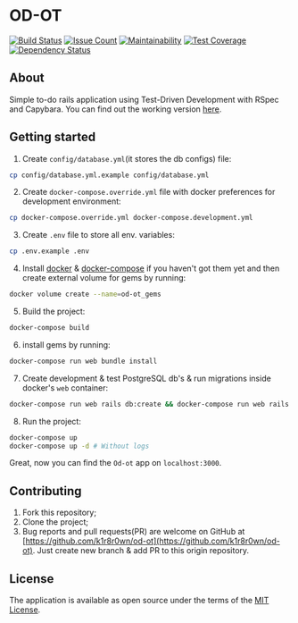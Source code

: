 # OD-OT

[![Build Status](https://travis-ci.org/k1r8r0wn/od-ot.svg?branch=master)](https://travis-ci.org/k1r8r0wn/od-ot)
[![Issue Count](https://codeclimate.com/github/k1r8r0wn/od-ot/badges/issue_count.svg)](https://codeclimate.com/github/k1r8r0wn/od-ot)
[![Maintainability](https://api.codeclimate.com/v1/badges/7ee164a00df359ca7c84/maintainability)](https://codeclimate.com/github/k1r8r0wn/od-ot/maintainability)
[![Test Coverage](https://api.codeclimate.com/v1/badges/7ee164a00df359ca7c84/test_coverage)](https://codeclimate.com/github/k1r8r0wn/od-ot/test_coverage)
[![Dependency Status](https://gemnasium.com/badges/github.com/k1r8r0wn/od-ot.svg)](https://gemnasium.com/github.com/k1r8r0wn/od-ot)

## About

Simple to-do rails application using Test-Driven Development with RSpec and Capybara. You can find out the working version [here](https://od-ot.herokuapp.com).

## Getting started

1. Create `config/database.yml`(it stores the db configs) file:

  ```bash
  cp config/database.yml.example config/database.yml
  ```

2. Create `docker-compose.override.yml` file with docker preferences for development environment:

  ```bash
  cp docker-compose.override.yml docker-compose.development.yml
  ```

3. Create `.env` file to store all env. variables:

  ```bash
  cp .env.example .env
  ```

4. Install [docker](https://docs.docker.com/engine/installation/) & [docker-compose](https://docs.docker.com/compose/install/) if you haven't got them yet and then create external volume for gems by running:

  ```bash
  docker volume create --name=od-ot_gems
  ```

5. Build the project:

  ```bash
  docker-compose build
  ```

6. install gems by running:

  ```bash
  docker-compose run web bundle install
  ```

7. Create development & test PostgreSQL db's & run migrations inside docker's `web` container:

  ```bash
  docker-compose run web rails db:create && docker-compose run web rails db:migrate
  ```

8. Run the project:

  ```bash
  docker-compose up
  docker-compose up -d # Without logs
  ```

Great, now you can find the `Od-ot` app on `localhost:3000`.

## Contributing

1. Fork this repository;
2. Clone the project;
3. Bug reports and pull requests(PR) are welcome on GitHub at [https://github.com/k1r8r0wn/od-ot](https://github.com/k1r8r0wn/od-ot). Just create new branch & add PR to this origin repository.

## License

The application is available as open source under the terms of the [MIT License](http://opensource.org/licenses/MIT).
